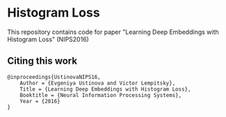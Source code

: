 # Histogram Loss
This repository contains code for paper "Learning Deep Embeddings with Histogram Loss" (NIPS2016)

## Citing this work 

    @inproceedings{UstinovaNIPS16,  
        Author = {Evgeniya Ustinova and Victor Lempitsky},  
        Title = {Learning Deep Embeddings with Histogram Loss},  
        Booktitle = {Neural Information Processing Systems},  
        Year = {2016}  
    }
